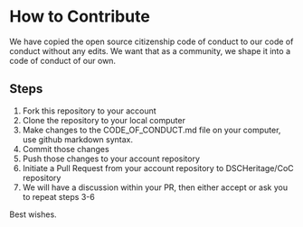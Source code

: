 # How to Contribute
We have copied the open source citizenship code of conduct to our code of conduct without any edits. 
We want that as a community, we shape it into a code of conduct of our own.

## Steps
1. Fork this repository to your account
2. Clone the repository to your local computer
3. Make changes to the CODE_OF_CONDUCT.md file on your computer, use github markdown syntax.
4. Commit those changes
5. Push those changes to your account repository
6. Initiate a Pull Request from your account repository to DSCHeritage/CoC repository
7. We will have a discussion within your PR, then either accept or ask you to repeat steps 3-6

Best wishes.
